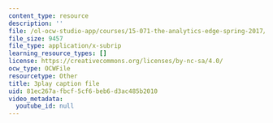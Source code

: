 ```yaml
---
content_type: resource
description: ''
file: /ol-ocw-studio-app/courses/15-071-the-analytics-edge-spring-2017/81ec267afbcf5cf6beb6d3ac485b2010_wQvjFfMvXrk.vtt
file_size: 9457
file_type: application/x-subrip
learning_resource_types: []
license: https://creativecommons.org/licenses/by-nc-sa/4.0/
ocw_type: OCWFile
resourcetype: Other
title: 3play caption file
uid: 81ec267a-fbcf-5cf6-beb6-d3ac485b2010
video_metadata:
  youtube_id: null
---
```

